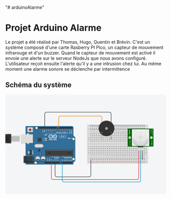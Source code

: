 "# arduinoAlarme" 
<h1>Projet Arduino Alarme</h1>

<P>Le projet a été réalisé par Thomas, Hugo, Quentin et Brévin. C'est un système composé d'une carte Rasberry PI Pico, un capteur de mouvement infrarouge et d'un buzzer. Quand le capteur de mouvement est activé il envoie une alerte sur le serveur NodeJs que nous avons configuré. L'utilisateur reçoit ensuite l'alerte qu'il y a une intrusion chez lui. Au même moment une alarme sonore se déclenche par intermittence</p>

<h2>Schéma du système</h2>

<img src="schema.png">

